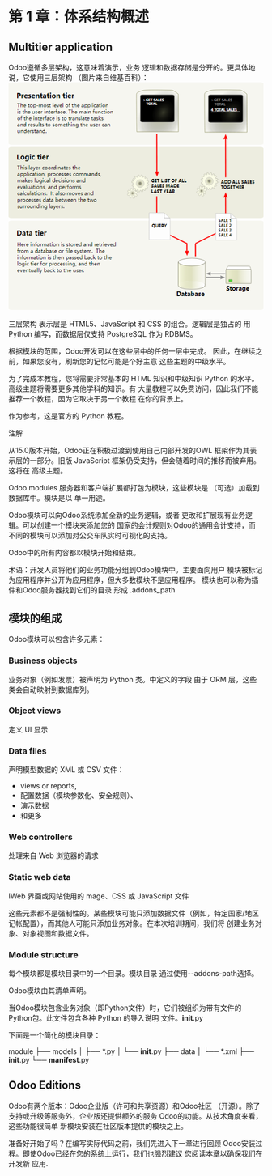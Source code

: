 # 第 1 章：体系结构概述
## Multitier application
Odoo遵循多层架构，这意味着演示，业务 逻辑和数据存储是分开的。更具体地说，它使用三层架构 （图片来自维基百科）：
![Alt text](image.png)

三层架构
表示层是 HTML5、JavaScript 和 CSS 的组合。逻辑层是独占的 用 Python 编写，而数据层仅支持 PostgreSQL 作为 RDBMS。

根据模块的范围，Odoo开发可以在这些层中的任何一层中完成。 因此，在继续之前，如果您没有，刷新您的记忆可能是个好主意 这些主题的中级水平。

为了完成本教程，您将需要非常基本的 HTML 知识和中级知识 Python 的水平。高级主题将需要更多其他学科的知识。有 大量教程可以免费访问，因此我们不能推荐一个教程，因为它取决于另一个教程 在你的背景上。

作为参考，这是官方的 Python 教程。

 注解

从15.0版本开始，Odoo正在积极过渡到使用自己内部开发的OWL 框架作为其表示层的一部分。旧版 JavaScript 框架仍受支持，但会随着时间的推移而被弃用。这将在 高级主题。

Odoo modules
服务器和客户端扩展都打包为模块，这些模块是 （可选）加载到数据库中。模块是以 单一用途。

Odoo模块可以向Odoo系统添加全新的业务逻辑，或者 更改和扩展现有业务逻辑。可以创建一个模块来添加您的 国家的会计规则对Odoo的通用会计支持，而 不同的模块可以添加对公交车队实时可视化的支持。

Odoo中的所有内容都以模块开始和结束。

术语：开发人员将他们的业务功能分组到Odoo模块中。主要面向用户 模块被标记为应用程序并公开为应用程序，但大多数模块不是应用程序。 模块也可以称为插件和Odoo服务器找到它们的目录 形成 .addons_path

## 模块的组成
Odoo模块可以包含许多元素：

### Business objects
业务对象（例如发票）被声明为 Python 类。中定义的字段 由于 ORM 层，这些类会自动映射到数据库列。

### Object views
定义 UI 显示

### Data files
声明模型数据的 XML 或 CSV 文件：

* views or reports,
* 配置数据（模块参数化、安全规则）、
* 演示数据
* 和更多

### Web controllers
处理来自 Web 浏览器的请求

### Static web data
IWeb 界面或网站使用的 mage、CSS 或 JavaScript 文件

这些元素都不是强制性的。某些模块可能只添加数据文件（例如，特定国家/地区 记帐配置），而其他人可能只添加业务对象。在本次培训期间，我们将 创建业务对象、对象视图和数据文件。

### Module structure
每个模块都是模块目录中的一个目录。模块目录 通过使用--addons-path选择。

Odoo模块由其清单声明。

当Odoo模块包含业务对象（即Python文件）时，它们被组织为带有文件的Python包。此文件包含各种 Python 的导入说明 文件。__init__.py

下面是一个简化的模块目录：

module
├── models
│   ├── *.py
│   └── __init__.py
├── data
│   └── *.xml
├── __init__.py
└── __manifest__.py

## Odoo Editions
Odoo有两个版本：Odoo企业版（许可和共享资源）和Odoo社区 （开源）。除了支持或升级等服务外，企业版还提供额外的服务 Odoo的功能。从技术角度来看，这些功能很简单 新模块安装在社区版本提供的模块之上。

准备好开始了吗？在编写实际代码之前，我们先进入下一章进行回顾 Odoo安装过程。即使Odoo已经在您的系统上运行，我们也强烈建议 您阅读本章以确保我们在开发新 应用.